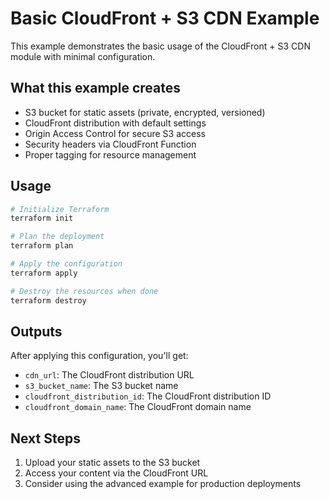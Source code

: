 # Basic CloudFront + S3 CDN Example

This example demonstrates the basic usage of the CloudFront + S3 CDN module with minimal configuration.

## What this example creates

- S3 bucket for static assets (private, encrypted, versioned)
- CloudFront distribution with default settings
- Origin Access Control for secure S3 access
- Security headers via CloudFront Function
- Proper tagging for resource management

## Usage

```bash
# Initialize Terraform
terraform init

# Plan the deployment
terraform plan

# Apply the configuration
terraform apply

# Destroy the resources when done
terraform destroy
```

## Outputs

After applying this configuration, you'll get:

- `cdn_url`: The CloudFront distribution URL
- `s3_bucket_name`: The S3 bucket name
- `cloudfront_distribution_id`: The CloudFront distribution ID
- `cloudfront_domain_name`: The CloudFront domain name

## Next Steps

1. Upload your static assets to the S3 bucket
2. Access your content via the CloudFront URL
3. Consider using the advanced example for production deployments 